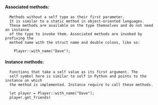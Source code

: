 #### Associated methods: 

      Methods without a self type as their first parameter. 
      It is similar to a static method in object-oriented languages.
      These methods are available on the type themselves and do not need an instance
      of the type to invoke them. Associated methods are invoked by prefixing the
      method name with the struct name and double colons, like so:

        Player::with_name("Dave");

#### Instance methods: 

      Functions that take a self value as its first argument. The
      self symbol here is similar to self in Python and points to the instance on which
      the method is implemented. Instance require to call these methods.

      let player = Player::with_name("Dave");
      player.get_friends(
